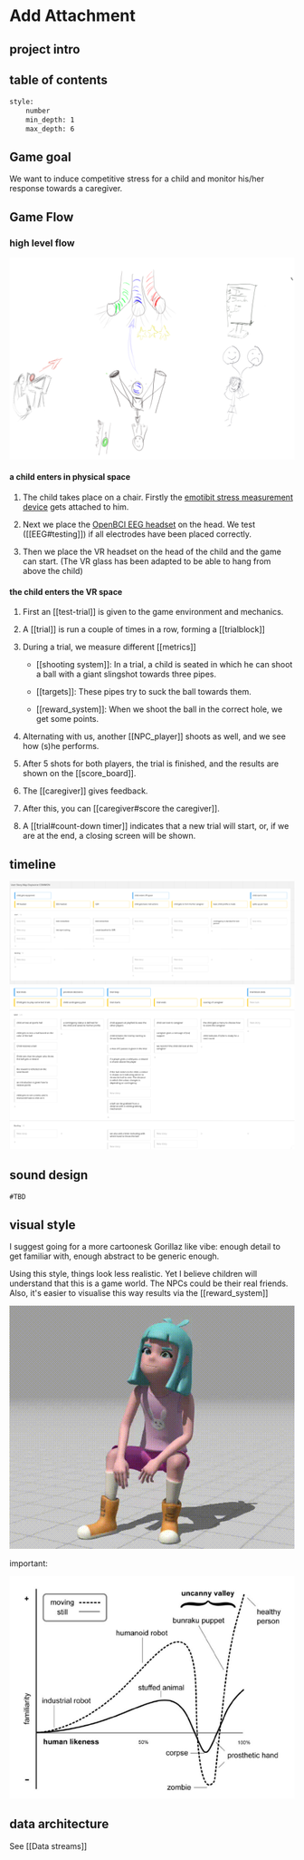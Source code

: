 # Add Attachment
## project intro

<elevator pitch>

## table of contents

```toc 
style: 
	number 
	min_depth: 1 
	max_depth: 6 
```
## Game goal

We want to induce competitive stress for a child and monitor his/her response towards a caregiver.  

## Game Flow

### high level flow

![game overview](./imgs/game_overview.png)

#### a child enters in physical space

1. The child takes place on a chair. Firstly the [emotibit stress measurement device](https://www.emotibit.com/) gets attached to him.
2. Next we place the [OpenBCI EEG headset](https://openbci.com/) on the head. We test ([[EEG#testing]]) if all electrodes have been placed correctly.

3. Then we place the VR headset on the head of the child and the game can start.
(The VR glass has been adapted to be able to hang from above the child)

#### the child enters the VR space

1. First an [[test-trial]] is given to the game environment and mechanics. 
2. A [[trial]] is run a couple of times in a row, forming a [[trialblock]]
3. During a trial, we measure different [[metrics]]

	- [[shooting system]]: In a trial, a child is seated in which he can shoot a ball with a giant slingshot towards three pipes. 
	
	- [[targets]]: These pipes try to suck the ball towards them. 
	
	- [[reward_system]]: When we shoot the ball in the correct hole, we get some points.  

4. Alternating with us, another [[NPC_player]] shoots as well, and we see how (s)he performs.  
5. After 5 shots for both players, the trial is finished, and the results are shown on the [[score_board]]. 
6. The [[caregiver]] gives feedback.  
7. After this, you can [[caregiver#score the caregiver]]. 
8. A [[trial#count-down timer]] indicates that a new trial will start, or, if we are at the end, a closing screen will be shown.

## timeline

![timeline](./imgs/common.png)
![timeline2](./imgs/competition_emotion.png)

## sound design

	#TBD

## visual style

I suggest going for a more cartoonesk Gorillaz like vibe: enough detail to get familiar with, enough abstract to be generic enough.

Using this style, things look less realistic. Yet I believe children will understand that this is a game world. The NPCs could be their real friends.
Also, it's easier to visualise this way results via the [[reward_system]]

![cartoon](./imgs/out.gif)

important:

![Uncanny valley](./imgs/The-Uncanny-Valley-adapted-from-Mori-1970.png)

## data architecture

See [[Data streams]]
